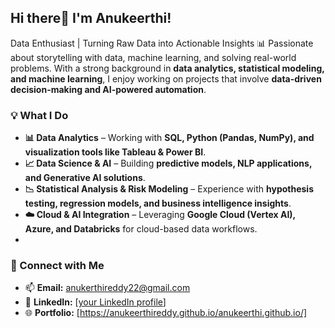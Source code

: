 ## Hi there👋 I'm Anukeerthi!

Data Enthusiast | Turning Raw Data into Actionable Insights
📊 Passionate about storytelling with data, machine learning, and solving real-world problems. With a strong background in **data analytics, statistical modeling, and machine learning**, I enjoy working on projects that involve **data-driven decision-making and AI-powered automation**.

### 💡 What I Do  
- **📊 Data Analytics** – Working with **SQL, Python (Pandas, NumPy), and visualization tools like Tableau & Power BI**.  
- **📈 Data Science & AI** – Building **predictive models, NLP applications, and Generative AI solutions**.  
- **📉 Statistical Analysis & Risk Modeling** – Experience with **hypothesis testing, regression models, and business intelligence insights**.  
- **☁️ Cloud & AI Integration** – Leveraging **Google Cloud (Vertex AI), Azure, and Databricks** for cloud-based data workflows.
- 
### 🔗 Connect with Me  
- 📫 **Email:** anukerthireddy22@gmail.com
- 💼 **LinkedIn:** [[your LinkedIn profile](https://www.linkedin.com/in/anukeerthi-reddy/)]  
- 🌐 **Portfolio:** [https://anukeerthireddy.github.io/anukeerthi.github.io/]
